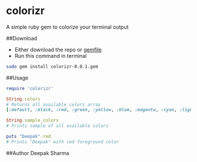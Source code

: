 # colorizr
A simple ruby gem to colorize your terminal output

##Download
* Either download the repo or [gemfile](https://github.com/sadysnaat/colorizr/blob/master/colorizr-0.0.1.gem?gem=true)
* Run this command in terminal
```bash
sudo gem install colorizr-0.0.1.gem
```

##Usage
```ruby
require 'colorizr'

String.colors
# Returns all available colors array
[:default, :black, :red, :green, :yellow, :blue, :magenta, :cyan, :light_gray, :dark_gray, :light_red, :light_green, :light_yellow, :light_blue, :pink, :light_cyan, :white]

String.sample_colors
# Prints sample of all available colors

puts "Deepak".red
# Prints "Deepak" with red foreground color
```

##Author
Deepak Sharma
